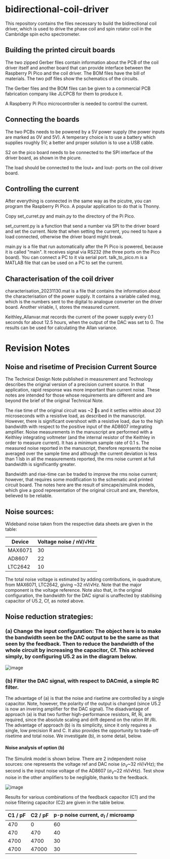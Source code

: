 # bidirectional-coil-driver

This repository contains the files necessary to build the bidirectional coil driver, which is used to drive the phase coil and spin rotator coil in the Cambridge spin echo spectrometer.

## Building the printed circuit boards

The two zipped Gerber files contain information about the PCB of the coil driver itself and another board that can provide interface between the Raspberry Pi Pico and the coil driver. The BOM files have the bill of materials. The two pdf files show the schematics of the circuits.

The Gerber files and the BOM files can be given to a commercial PCB fabrication company like JLCPCB for them to produce it.

A Raspberry Pi Pico microcontroller is needed to control the current.

## Connecting the boards

The two PCBs needs to be powered by a 5V power supply (the power inputs are marked as 0V and 5V). A temperary choice is to use a battery which supplies roughly 5V; a better and proper solution is to use a USB cable.

S2 on the pico board needs to be connected to the SPI interface of the driver board, as shown in the picure.

The load should be connected to the Iout+ and Iout- ports on the coil driver board.

## Controlling the current

After everything is connected in the same way as the picutre, you can program the Raspberry Pi Pico. A popular application to do that is Thonny.

Copy set_curret.py and main.py to the directory of the Pi Pico.

set_current.py is a function that send a number via SPI to the driver board and set the current. Note that when setting the current, you need to have a load connected, otherwise the driver board might break.

main.py is a file that run automatically after the Pi Pico is powered, because it is called "main". It receives signal via RS232 (the three ports on the Pico board). You can connect a PC to it via serial port. talk_to_pico.m is a MATLAB file that can be used on a PC to set the current.

## Characterisation of the coil driver

characterisation_20231130.mat is a file that contains the information about the characterisation of the power supply. It contains a variable called msg, which is the numbers sent to the digital to analogue converter on the driver board. Another viriable, I, stores the measured current.

Keithley_Allanvar.mat records the current of the power supply every 0.1 seconds for about 12.5 hours, when the output of the DAC was set to 0. The results can be used for calculating the Allan variance.

# Revision Notes

## Noise and risetime of Precision Current Source

The Technical Design Note published in measurement and Technology describes the original version of a precision current source. In that application, rapid response was more important than current noise.  These notes are intended for those whose requirements are different and are beyond the brief of the original Technical Note.

The rise time of the original circuit was ~2 s and it settles within about 20 microseconds with a resistive load, as described in the manuscript. However, there is significant overshoot with a resistive load, due to the high bandwidth with respect to the positive input of the AD8607 integrating amplifier. Noise measurements in the manuscript are performed with a Keithley integrating voltmeter (and the internal resistor of the Keithley in order to measure current).  It has a minimum sample rate of 0.1 s. The measured noise reported in the manuscript, therefore represents the noise averaged over the sample time and although the current deviation is less than 1 lsb in all the measurements reported, the rms noise current at full bandwidth is significantly greater.

Bandwidth and rise-time can be traded to improve the rms noise current; however, that requires some modification to the schematic and printed circuit board. The notes here are the result of simcape/simulink models, which give a good representation of the original circuit and are, therefore, believed to be reliable.

## Noise sources:

Wideband noise taken from the respective data sheets are given in the table:

| Device  | Voltage noise / nV/√Hz |
| ------- | ---------------------- |
| MAX6071 |           30           |
| AD8607  |	          22           |
| LTC2642 |	          10           |

The total noise voltage is estimated by adding contributions, in quadrature, from MAX6071, LTC2642, giving  ~32 nV/√Hz.
Note that the major component is the voltage reference.  Note also that, in the original configuration, the bandwidth for the DAC signal is unaffected by stabilising capacitor of U5.2, Cf, as noted above.

## Noise reduction strategies:

### (a)	Change the input configuration:  The object here is to make the bandwidth seen be the DAC output to be the same as that seen by the feedback.  Then to reduce the bandwidth of the whole circuit by increasing the capacitor, Cf.  This achieved simply, by configuring U5.2 as in the diagram below.

![image](https://github.com/Cambridge-Atom-Scattering-Centre/bidirectional-coil-driver/assets/73556464/1d214caa-041c-4c77-87c6-3daa793b794f)

### (b)	Filter the DAC signal, with respect to DACmid, a simple RC filter.

The advantage of (a) is that the noise and risetime are controlled by a single capacitor.  Note, however, the polarity of the output is changed (since U5.2 is now an invering amplifier for the DAC signal).  The disadvantage of approach (a) is that two further high-performance resistors, Rf, Ri, are required, since the absolute scaling and drift depend on the ration Rf /Ri.  The advantage of approach (b) is its simplicity, since it only requires a single, low precision R and C. It also provides the opportunity to trade-off risetime and total noise.  We investigate (b), in some detail, below.

#### Noise analysis of option (b)

The Simulink model is shown below.  There are 2 independent noise sources: one represents the voltage ref and DAC noise ($σ_V$~32 nV/√Hz); the second is the input noise voltage of the AD8607 ($σ_V$~22 nV/√Hz).  Test show noise in the other amplifiers to be negligible, thanks to the feedback.

![image](https://github.com/Cambridge-Atom-Scattering-Centre/bidirectional-coil-driver/assets/73556464/ac90d599-1dfd-4342-9928-d4a7ec0b6431)

Results for various combinations of the feedback capacitor (C1) and the noise filtering capacitor (C2) are given in the table below.

|C1 / pF|	C2 / pF|	p-p noise current, $σ_I$  / microamp|
| ----- | -------| ------------------------------------ |
|470    |	0      |	60                                  |
|470    |	470	   |  40                                  |
|4700   |	4700	 |  30                                  |
|4700   |	47000	 |  30                                  |
